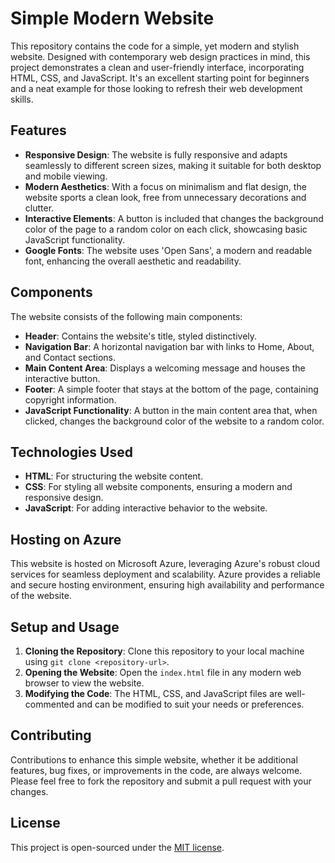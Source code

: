 # Simple Modern Website

This repository contains the code for a simple, yet modern and stylish website. Designed with contemporary web design practices in mind, this project demonstrates a clean and user-friendly interface, incorporating HTML, CSS, and JavaScript. It's an excellent starting point for beginners and a neat example for those looking to refresh their web development skills.

## Features

- **Responsive Design**: The website is fully responsive and adapts seamlessly to different screen sizes, making it suitable for both desktop and mobile viewing.
- **Modern Aesthetics**: With a focus on minimalism and flat design, the website sports a clean look, free from unnecessary decorations and clutter.
- **Interactive Elements**: A button is included that changes the background color of the page to a random color on each click, showcasing basic JavaScript functionality.
- **Google Fonts**: The website uses 'Open Sans', a modern and readable font, enhancing the overall aesthetic and readability.

## Components

The website consists of the following main components:

- **Header**: Contains the website's title, styled distinctively.
- **Navigation Bar**: A horizontal navigation bar with links to Home, About, and Contact sections.
- **Main Content Area**: Displays a welcoming message and houses the interactive button.
- **Footer**: A simple footer that stays at the bottom of the page, containing copyright information.
- **JavaScript Functionality**: A button in the main content area that, when clicked, changes the background color of the website to a random color.

## Technologies Used

- **HTML**: For structuring the website content.
- **CSS**: For styling all website components, ensuring a modern and responsive design.
- **JavaScript**: For adding interactive behavior to the website.

## Hosting on Azure

This website is hosted on Microsoft Azure, leveraging Azure's robust cloud services for seamless deployment and scalability. Azure provides a reliable and secure hosting environment, ensuring high availability and performance of the website.

## Setup and Usage

1. **Cloning the Repository**: Clone this repository to your local machine using `git clone <repository-url>`.
2. **Opening the Website**: Open the `index.html` file in any modern web browser to view the website.
3. **Modifying the Code**: The HTML, CSS, and JavaScript files are well-commented and can be modified to suit your needs or preferences.

## Contributing

Contributions to enhance this simple website, whether it be additional features, bug fixes, or improvements in the code, are always welcome. Please feel free to fork the repository and submit a pull request with your changes.

## License

This project is open-sourced under the [MIT license](LICENSE.md).
